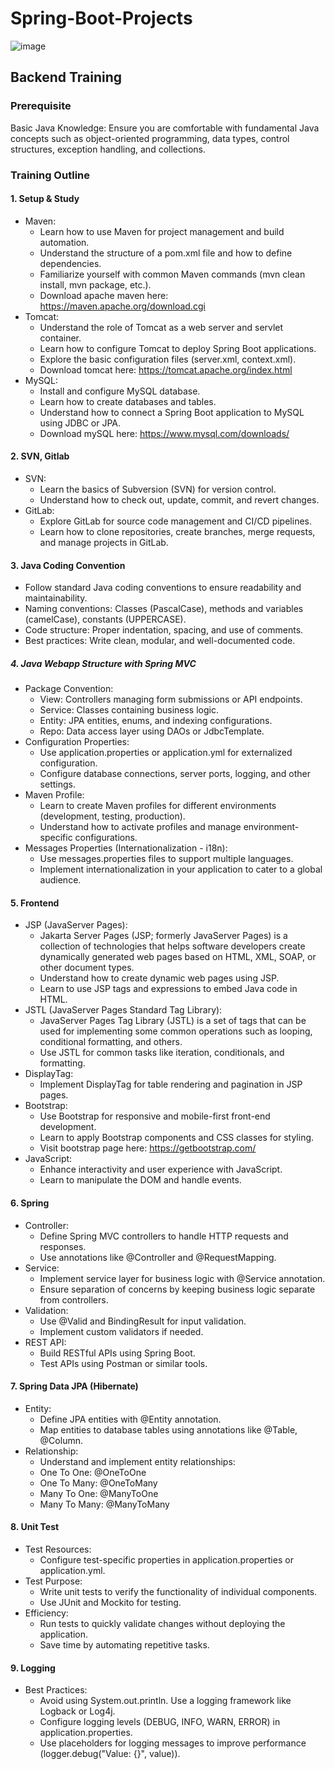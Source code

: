 # Spring-Boot-Projects


![image](https://github.com/zzahir1978/Spring-Boot-Projects/assets/65801670/e1b7e0c8-b27d-4075-9c8a-beb7243038ef)



## Backend Training
### Prerequisite

Basic Java Knowledge: Ensure you are comfortable with fundamental Java concepts such as object-oriented programming, data types, control structures, exception handling, and collections.

### Training Outline
#### 1. Setup & Study
  - Maven:
    - Learn how to use Maven for project management and build automation.
    - Understand the structure of a pom.xml file and how to define dependencies.
    - Familiarize yourself with common Maven commands (mvn clean install, mvn package, etc.).
    - Download apache maven here: https://maven.apache.org/download.cgi
  - Tomcat:
    - Understand the role of Tomcat as a web server and servlet container.
    - Learn how to configure Tomcat to deploy Spring Boot applications.
    - Explore the basic configuration files (server.xml, context.xml).
    - Download tomcat here: https://tomcat.apache.org/index.html
  - MySQL:
    - Install and configure MySQL database.
    - Learn how to create databases and tables.
    - Understand how to connect a Spring Boot application to MySQL using JDBC or JPA.
    - Download mySQL here: https://www.mysql.com/downloads/
#### 2. SVN, Gitlab
  - SVN:
    - Learn the basics of Subversion (SVN) for version control.
    - Understand how to check out, update, commit, and revert changes.
  - GitLab:
    - Explore GitLab for source code management and CI/CD pipelines.
    - Learn how to clone repositories, create branches, merge requests, and manage projects in GitLab.
#### 3. Java Coding Convention
  - Follow standard Java coding conventions to ensure readability and maintainability.
  - Naming conventions: Classes (PascalCase), methods and variables (camelCase), constants (UPPERCASE).
  - Code structure: Proper indentation, spacing, and use of comments.
  - Best practices: Write clean, modular, and well-documented code.
##### 4. Java Webapp Structure with Spring MVC
  - Package Convention:
    - View: Controllers managing form submissions or API endpoints.
    - Service: Classes containing business logic.
    - Entity: JPA entities, enums, and indexing configurations.
    - Repo: Data access layer using DAOs or JdbcTemplate.
  - Configuration Properties:
    - Use application.properties or application.yml for externalized configuration.
    - Configure database connections, server ports, logging, and other settings.
  - Maven Profile:
    - Learn to create Maven profiles for different environments (development, testing, production).
    - Understand how to activate profiles and manage environment-specific configurations.
  - Messages Properties (Internationalization - i18n):
    - Use messages.properties files to support multiple languages.
    - Implement internationalization in your application to cater to a global audience.
#### 5. Frontend
  - JSP (JavaServer Pages):
    - Jakarta Server Pages (JSP; formerly JavaServer Pages) is a collection of technologies that helps software developers create dynamically generated web pages based on HTML, XML, SOAP, or other document types.
    - Understand how to create dynamic web pages using JSP.
    - Learn to use JSP tags and expressions to embed Java code in HTML.
  - JSTL (JavaServer Pages Standard Tag Library):
    - JavaServer Pages Tag Library (JSTL) is a set of tags that can be used for implementing some common operations such as looping, conditional formatting, and others.
    - Use JSTL for common tasks like iteration, conditionals, and formatting.
  - DisplayTag:
    - Implement DisplayTag for table rendering and pagination in JSP pages.
  - Bootstrap:
    - Use Bootstrap for responsive and mobile-first front-end development.
    - Learn to apply Bootstrap components and CSS classes for styling.
    - Visit bootstrap page here: https://getbootstrap.com/
  - JavaScript:
    - Enhance interactivity and user experience with JavaScript.
    - Learn to manipulate the DOM and handle events.
#### 6. Spring
  - Controller:
    - Define Spring MVC controllers to handle HTTP requests and responses.
    - Use annotations like @Controller and @RequestMapping.
  - Service:
    - Implement service layer for business logic with @Service annotation.
    - Ensure separation of concerns by keeping business logic separate from controllers.
  - Validation:
    - Use @Valid and BindingResult for input validation.
    - Implement custom validators if needed.
  - REST API:
    - Build RESTful APIs using Spring Boot.
    - Test APIs using Postman or similar tools.
#### 7. Spring Data JPA (Hibernate)
  - Entity:
    - Define JPA entities with @Entity annotation.
    - Map entities to database tables using annotations like @Table, @Column.
  - Relationship:
    - Understand and implement entity relationships:
    - One To One: @OneToOne
    - One To Many: @OneToMany
    - Many To One: @ManyToOne
    - Many To Many: @ManyToMany
#### 8. Unit Test
  - Test Resources:
    - Configure test-specific properties in application.properties or application.yml.
  - Test Purpose:
    - Write unit tests to verify the functionality of individual components.
    - Use JUnit and Mockito for testing.
  - Efficiency:
    - Run tests to quickly validate changes without deploying the application.
    - Save time by automating repetitive tasks.
#### 9. Logging
  - Best Practices:
    - Avoid using System.out.println. Use a logging framework like Logback or Log4j.
    - Configure logging levels (DEBUG, INFO, WARN, ERROR) in application.properties.
    - Use placeholders for logging messages to improve performance (logger.debug("Value: {}", value)).
